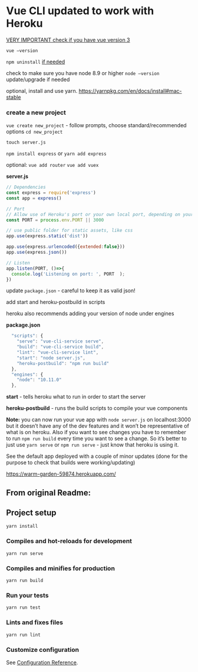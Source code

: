 # Vue CLI updated to work with Heroku

[VERY IMPORTANT check if you have vue version 3](https://cli.vuejs.org/guide/installation.html)

`vue —version`

`npm uninstall` [if needed](https://cli.vuejs.org/guide/installation.html)

check to make sure you have node 8.9 or higher `node —version` <br>
update/upgrade if needed

optional, install and use yarn. https://yarnpkg.com/en/docs/install#mac-stable

### create a new project

`vue create new_project` - follow prompts, choose standard/recommended options
`cd new_project`

`touch server.js`

`npm install express` or `yarn add express`

optional:
`vue add router`
`vue add vuex`

**server.js**

```js
// Dependencies
const express = require('express')
const app = express()

// Port
// Allow use of Heroku's port or your own local port, depending on your environment
const PORT = process.env.PORT || 3000

// use public folder for static assets, like css
app.use(express.static('dist'))

app.use(express.urlencoded({extended:false}))
app.use(express.json())

// Listen
app.listen(PORT, ()=>{
  console.log('Listening on port: ', PORT  );
})
```

update `package.json` - careful to keep it as valid json!

add start and heroku-postbuild in scripts

heroku also recommends adding your version of node under engines

**package.json**

```js
  "scripts": {
    "serve": "vue-cli-service serve",
    "build": "vue-cli-service build",
    "lint": "vue-cli-service lint",
    "start": "node server.js",
    "heroku-postbuild": "npm run build"
  },
  "engines": {
    "node": "10.11.0"
  },
```

**start** - tells heroku what to run in order to start the server

**heroku-postbuild** - runs the build scripts to compile your vue components 

**Note:** you can now run your vue app with `node server.js` on localhost:3000 but it doesn’t have any of the dev features and it won’t be representative of what is on heroku. Also if you want to see changes you have to remember to run `npm run build` every time you want to see a change. So it’s better to just use `yarn serve` or `npm run serve` - just know that heroku is using it. 


See the default app deployed with a couple of minor updates (done for the purpose to check that builds were working/updating)

https://warm-garden-59874.herokuapp.com/



## From original Readme:

## Project setup
```
yarn install
```

### Compiles and hot-reloads for development
```
yarn run serve
```

### Compiles and minifies for production
```
yarn run build
```

### Run your tests
```
yarn run test
```

### Lints and fixes files
```
yarn run lint
```

### Customize configuration
See [Configuration Reference](https://cli.vuejs.org/config/).
